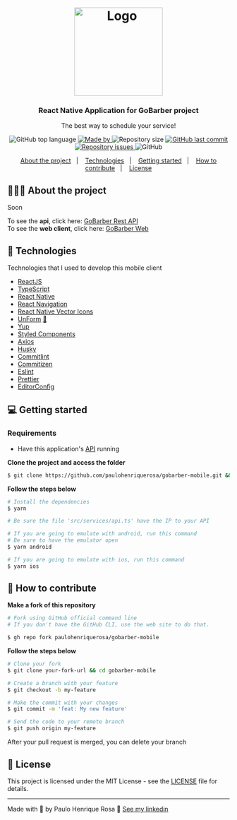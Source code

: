<h1 align="center">
  <img alt="Logo" src="https://res.cloudinary.com/eliasgcf/image/upload/v1588625369/GoBarber/logo_iw1v9f.svg" width="200px">
</h1>

<h3 align="center">
  React Native Application for GoBarber project
</h3>

<p align="center">The best way to schedule your service!</p>

<p align="center">
  <img alt="GitHub top language" src="https://img.shields.io/github/languages/top/paulohenriquerosa/gobarber-mobile?color=%23FF9000">

  <a href="https://www.linkedin.com/in/paulo-henrique-rosa/" target="_blank" rel="noopener noreferrer">
    <img alt="Made by" src="https://img.shields.io/badge/made%20by-paulo%20henrique-%23FF9000">
  </a>

  <img alt="Repository size" src="https://img.shields.io/github/repo-size/paulohenriquerosa/gobarber-mobile?color=%23FF9000">

  <a href="https://github.com/paulohenriquerosa/gobarber-mobile/commits/master">
    <img alt="GitHub last commit" src="https://img.shields.io/github/last-commit/paulohenriquerosa/gobarber-mobile?color=%23FF9000">
  </a>

  <a href="https://github.com/paulohenriquerosa/gobarber-mobile/issues">
    <img alt="Repository issues" src="https://img.shields.io/github/issues/paulohenriquerosa/gobarber-mobile?color=%23FF9000">
  </a>

  <img alt="GitHub" src="https://img.shields.io/github/license/paulohenriquerosa/gobarber-mobile?color=%23FF9000">
</p>

<p align="center">
  <a href="#%EF%B8%8F-about-the-project">About the project</a>&nbsp;&nbsp;&nbsp;|&nbsp;&nbsp;&nbsp;
  <a href="#-technologies">Technologies</a>&nbsp;&nbsp;&nbsp;|&nbsp;&nbsp;&nbsp;
  <a href="#-getting-started">Getting started</a>&nbsp;&nbsp;&nbsp;|&nbsp;&nbsp;&nbsp;
  <a href="#-how-to-contribute">How to contribute</a>&nbsp;&nbsp;&nbsp;|&nbsp;&nbsp;&nbsp;
  <a href="#-license">License</a>
</p>

## 💇🏻‍♂️ About the project

Soon

To see the **api**, click here: [GoBarber Rest API](https://github.com/paulohenriquerosa/gobarber-api)</br>
To see the **web client**, click here: [GoBarber Web](https://github.com/paulohenriquerosa/gobarber-web)

## 🚀 Technologies

Technologies that I used to develop this mobile client

- [ReactJS](https://reactjs.org/)
- [TypeScript](https://www.typescriptlang.org/)
- [React Native](https://reactnative.dev/)
- [React Navigation](https://reactnavigation.org/)
- [React Native Vector Icons](https://github.com/oblador/react-native-vector-icons)
- [UnForm](https://unform.dev/) [💜](https://rocketseat.com.br/)
- [Yup](https://github.com/jquense/yup)
- [Styled Components](https://styled-components.com/)
- [Axios](https://github.com/axios/axios)
- [Husky](https://github.com/typicode/husky)
- [Commitlint](https://github.com/conventional-changelog/commitlint)
- [Commitizen](https://github.com/commitizen/cz-cli)
- [Eslint](https://eslint.org/)
- [Prettier](https://prettier.io/)
- [EditorConfig](https://editorconfig.org/)

## 💻 Getting started

### Requirements

- Have this application's [API](https://github.com/paulohenriquerosa/gobarber-api) running

**Clone the project and access the folder**

```bash
$ git clone https://github.com/paulohenriquerosa/gobarber-mobile.git && cd gobarber-mobile
```

**Follow the steps below**

```bash
# Install the dependencies
$ yarn

# Be sure the file 'src/services/api.ts' have the IP to your API

# If you are going to emulate with android, run this command
# Be sure to have the emulator open
$ yarn android

# If you are going to emulate with ios, run this command
$ yarn ios
```

## 🤔 How to contribute

**Make a fork of this repository**

```bash
# Fork using GitHub official command line
# If you don't have the GitHub CLI, use the web site to do that.

$ gh repo fork paulohenriquerosa/gobarber-mobile
```

**Follow the steps below**

```bash
# Clone your fork
$ git clone your-fork-url && cd gobarber-mobile

# Create a branch with your feature
$ git checkout -b my-feature

# Make the commit with your changes
$ git commit -m 'feat: My new feature'

# Send the code to your remote branch
$ git push origin my-feature
```

After your pull request is merged, you can delete your branch

## 📝 License

This project is licensed under the MIT License - see the [LICENSE](LICENSE) file for details.

---

Made with 💜 by Paulo Henrique Rosa 👋 [See my linkedin](https://www.linkedin.com/in/paulo-henrique-rosa/)
